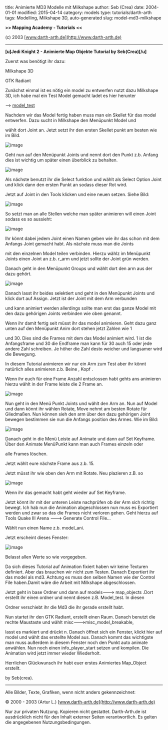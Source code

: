 ﻿title: Animierte MD3 Modelle mit Milkshape
author: Seb (Crea)
date: 2004-01-01
modified: 2015-04-14
category: models
type: tutorials/darth-arth
tags: Modelling, Milkshape 3D, auto-generated
slug: model-md3-milkshape

**>>
Mapping Academy - Tutorials <<**

 

(c)
2003 [www.darth-arth.de](http://www.darth-arth.de)

----

**[u]Jedi Knight 2 - Animierte Map Objekte Tutorial by 
Seb(Crea)[/u]**

Zuerst was benötigt ihr dazu:

Milkshape 3D

GTK 
Radiant

 

 

Zunächst 
einmal ist es nötig ein model zu entwerfen nutzt dazu Milkshape 3D, ich habe mal 
ein Test Model gemacht ladet es hier herunter

-->
[model_test](downloads/model_test.zip)

 

Nachdem 
wir das Model fertig haben muss man ein Skellet für das model entwerfen. Dazu 
sucht in Milkshape den Menüpunkt Model und 

wählt 
dort Joint an. Jetzt setzt ihr den ersten Skellet punkt am besten wie im 
Bild.

 

![image]({filename}sebcrea-Dateien/bild1.jpg)

 

Geht 
nun auf den Menüpunkt Joints und nennt dort den Punkt z.b. Anfang dies ist 
wichtig um später einen überblick zu behalten.

 

![image]({filename}sebcrea-Dateien/bild2.jpg)

 

Als 
nächste benutzt ihr die Select funktion und wählt als Select Option Joint und 
klick dann den ersten Punkt an sodass dieser Rot wird.

Jetzt 
auf Joint in den Tools klicken und eine neuen setzen. Siehe Bild:

 

![image]({filename}sebcrea-Dateien/bild3.jpg)

 

So 
setzt man an alle Stellen welche man später animieren will einen Joint sodass es 
so aussieht:

 

![image]({filename}sebcrea-Dateien/bild4.jpg)

 

Ihr 
könnt dabei jedem Joint einen Namen geben wie ihr das schon mit dem Anfangs 
Joint gemacht habt. Als nächste muss man die Joints

mit 
den einzelnen Model teilen verbinden. Hierzu wählz im Menüpunkt Joints einen 
Joint an z.b. r_arm und jetzt sollte der Joint grün werden.

Danach 
geht in den Menüpunkt Groups und wählt dort den arm aus der dazu gehört.

 

![image]({filename}sebcrea-Dateien/bild5.jpg) 

 

Danach 
lasst ihr beides selektiert und geht in den Menüpunkt Joints und klick dort auf 
Assign. Jetzt ist der Joint mit dem Arm verbunden

und 
kann animiert werden allerdings sollte man erst das ganze Model mit den dazu 
gehörigen Joints verbinden wie oben genannt.

Wenn 
ihr damit fertig seit müsst ihr das model animieren. Geht dazu ganz unten auf 
den Menüpunkt Anim dort stehen jetzt Zahlen wie 1

und 
30. Dies sind die Frames mit dem das Model animiert wird. 1 ist die Anfangsframe 
und 30 die Endframe man kann für 30 auch 15 oder jede andere Zahl schreiben. Je 
höher die Zahl desto weicher und langsamer wird die Bewegung. 

 

In 
diesem Tutorial animieren wir nur ein Arm zum Test aber ihr könnt natürlich 
alles animieren z.b. Beine , Kopf .

Wenn 
ihr euch für eine Frame Anzahl entsclossen habt gehts ans animieren hierzu wählt 
in der Frame leiste die 2 Frame an.

 

![image]({filename}sebcrea-Dateien/bild6.jpg)

 

Nun 
geht in den Menü Punkt Joints und wählt den Arm an. Nun auf Model und dann könnt 
ihr wählen Rotate, Move nehmt am besten Rotate für Gliedmaßen. Nun können sieh 
den arm über den dazu gehörigen Joint bewegen bestimmen sie nun die Anfangs 
position des Armes. Wie im Bild:

![image]({filename}sebcrea-Dateien/bild7.jpg)

 

Danach 
geht in die Menü Leiste auf Animate und dann auf Set Keyframe. Über den Animate 
MenüPunkt kann man auch Frames einzeln oder 

alle 
Frames löschen.

 

Jetzt 
wählt eure nächste Frame aus z.b. 15.

 

Jetzt 
müsst ihr wie oben den Arm mit Rotate. Neu plazieren z.B. so

 

![image]({filename}sebcrea-Dateien/bild8.jpg)

 

Wenn 
ihr das gemacht habt geht wieder auf Set Keyframe.

Jetzt 
könnt ihr mit der unteren Leiste nachprüfen ob der Arm sich richtig bewegt. Ich 
hab nun die Animation abgeschlossen nun muss es Exportiert werden und zwar so 
das die Frames nicht verloren gehen. Geht hierzu auf Tools Quake III Arena 
---> Generate Control File...

Wählt 
nun einen Name z.b. model_ani.

Jetzt 
erscheint dieses Fenster:

 

![image]({filename}sebcrea-Dateien/bild9.jpg)

 

Belasst 
allen Werte so wie vorgegeben.

Da 
sich dieses Tutorial auf Animation fixiert haben wir keine Texturen definiert. 
Aber das brauchen wir nicht zum Testen. Danach Exportiert ihr das model als md3. 
Achtung es muss den selben Namen wie der Control File haben.Damit wäre die 
Arbeit mit Milkshape abgeschlossen.

Jetzt 
geht in base Ordner und dann auf models---> map_objects .Dort erstellt ihr 
einen ordner und nennt diesen z.B. Model_test. In diesen

Ordner 
verschiebt ihr die Md3 die ihr gerade erstellt habt. 

Nun 
startet ihr den GTK Radiant, erstellt einen Raum. Danach benutzt die rechte 
Maustaste und wählt misc--->misc_model_breakable,

lasst 
es markiert und drückt n. Danach öffnet sich ein Fenster, klickt hier auf model 
und wählt das erstellte Model aus. Danach kommt das wichtigste man muss außerdem 
in diesem Fenster noch den Punkt auto animate anwählen. Nun noch einen 
info_player_start setzen und kompilen. Die Animation wird jetzt immer wieder 
Wiederholt.

 

 

 

 

Herrlichen 
Glückwunsch ihr habt euer erstes Animiertes Map_Object erstellt.

 

 

by
Seb(crea).

 

 

----

Alle
  Bilder, Texte, Grafiken, wenn nicht anders gekennzeichnet: 

©
  2000 - 2003 (Artur L.) [www.darth-arth.de](http://www.darth-arth.de)

Nur
  zur privaten Nutzung. Kopieren nicht gestattet. Darth-Arth.de ist ausdrücklich
  nicht für den Inhalt externer Seiten verantwortlich. Es gelten die
  angegebenen Nutzungsbedingungen.

 

